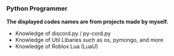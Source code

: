### Python Programmer
**The displayed codes names are from projects made by myself.**

- Knowledge of discord.py / py-cord.py
- Knowledge of Util Libaries such as os, pymongo, and more
- Knowledge of Roblox Lua (LuaU)

